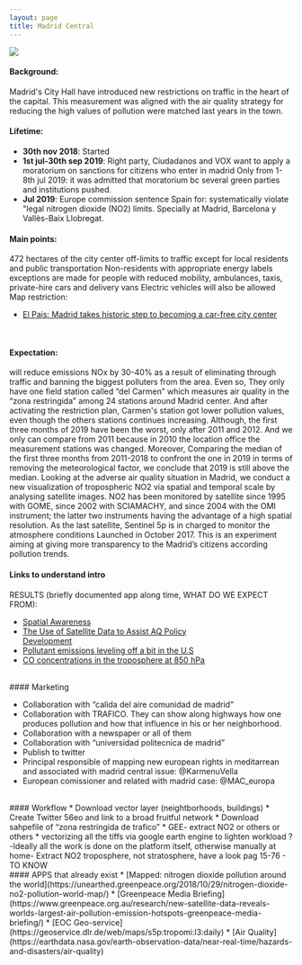 ```yaml
---
layout: page
title: Madrid Central
---
```


![](https://56eo.github.io/assets/images/Madrid_Central.gif)

#### Background:

Madrid's City Hall have introduced new restrictions on traffic in the heart of the capital. This measurement was aligned with the air quality strategy for reducing the high values of pollution were matched last years in the town.

#### Lifetime:
* **30th nov 2018**: Started
* **1st jul-30th sep 2019**: Right party, Ciudadanos and VOX want to apply a moratorium on sanctions  for citizens who enter in madrid
Only from 1-8th jul 2019: it was admitted that moratorium bc several green parties and institutions pushed.
* **Jul 2019**: Europe commission sentence Spain for: systematically violate "legal nitrogen dioxide (NO2) limits. Specially at Madrid, Barcelona y Vallès-Baix Llobregat.

#### Main points:
472 hectares of the city center off-limits to traffic
except for local residents and public transportation
Non-residents with appropriate energy labels
exceptions are made for people with reduced mobility, ambulances, taxis, private-hire cars and delivery vans
Electric vehicles will also be allowed
Map restriction:
* [El Pais: Madrid takes historic step to becoming a car-free city center](https://elpais.com/elpais/2018/11/30/inenglish/1543565577_207058.amp.html)
<br/>

#### Expectation:
will reduce emissions NOx by 30-40% as a result of eliminating through traffic and banning the biggest polluters from the area.
Even so, They only have one field station called “del Carmen” which measures air quality in the “zona restringida” among 24 stations around Madrid center. And after activating the restriction plan, Carmen's station got lower pollution values, even though the others stations continues increasing.
Although, the first three months of 2019 have been the worst, only after 2011 and 2012. And we only can compare from 2011 because in 2010 the location office the measurement stations was changed.
Moreover, Comparing the median of the first three months from 2011-2018 to confront the one in 2019 in terms of removing the meteorological factor, we conclude that 2019 is still above the median.
Looking at the adverse air quality situation in Madrid, we conduct a new visualization of tropospheric NO2 via spatial and temporal scale by analysing satellite images.
NO2 has been monitored by satellite since 1995 with GOME, since 2002 with SCIAMACHY, and since 2004 with the OMI instrument; the latter two instruments having the advantage of a high spatial resolution. As the last satellite, Sentinel 5p is in charged to monitor the atmosphere conditions Launched in October 2017.
This is an experiment aiming at giving more transparency to the Madrid’s citizens according pollution trends.

#### Links to understand intro

RESULTS (briefly documented app along time, WHAT DO WE EXPECT FROM):

* [Spatial Awareness](https://www.getrevue.co/profile/maps/issues/spatial-awareness-7-maps-spatial-newsletter-by-robin-hawkes-190525)
* [The	Use	of	Satellite	Data	to	Assist	AQ	Policy	
   Development](https://haqast.org/wp-content/uploads/sites/91/2019/02/4_Lee.pdf)
* [Pollutant emissions leveling off a bit in the U.S](https://visibleearth.nasa.gov/view.php?id=92215)
* [CO concentrations in the troposphere at 850 hPa](https://twitter.com/AntjeInness/status/1154697090490142721?s=19)

<br/>
#### Marketing

* Collaboration with “calida del aire comunidad de madrid”
* Collaboration with TRAFICO. They can show along highways how one produces pollution and how that influence in his or her neighborhood.
* Collaboration with a newspaper or all of them
* Collaboration with “universidad politecnica de madrid”
* Publish to twitter
* Principal responsible of mapping new european rights in meditarrean and associated with madrid central issue: @KarmenuVella
* European comissioner and related with madrid case: @MAC_europa

<br/>
#### Workflow
* Download vector layer (neightborhoods, buildings)
* Create Twitter 56eo and link to a broad fruitful network
* Download sahpefile of “zona restringida de trafico”
* GEE- extract NO2 or others or others
* vectorizing all the tiffs via google earth engine to lighten workload ?-Ideally all the work is done on the platform itself, otherwise manually at home-
Extract NO2 troposphere, not stratosphere, have a look pag 15-76 - TO KNOW

<br/>
#### APPS that already exist
* [Mapped: nitrogen dioxide pollution around the world](https://unearthed.greenpeace.org/2018/10/29/nitrogen-dioxide-no2-pollution-world-map/)
* [Greenpeace Media Briefing](https://www.greenpeace.org.au/research/new-satellite-data-reveals-worlds-largest-air-pollution-emission-hotspots-greenpeace-media-briefing/)
* [EOC Geo-service](https://geoservice.dlr.de/web/maps/s5p:tropomi:l3:daily)
* [Air Quality](https://earthdata.nasa.gov/earth-observation-data/near-real-time/hazards-and-disasters/air-quality)
